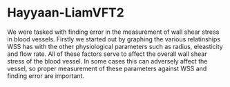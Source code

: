# Hayyaan-LiamVFT2
We were tasked with finding error in the measurement of wall shear stress in blood vessels. Firstly we started out by graphing the various relatinships WSS has with the other physiological parameters such as radius, eleasticity and flow rate. All of these factors serve to affect the overall wall shear stress of the blood vessel. In some cases this can adversely affect the vessel, so proper measurement of these parameters against WSS and finding error are important.
